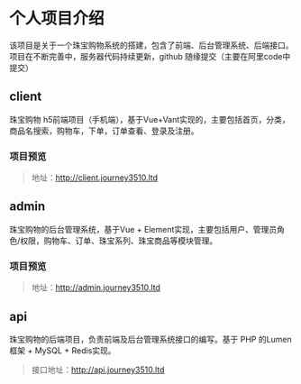 # 个人项目介绍
该项目是关于一个珠宝购物系统的搭建，包含了前端、后台管理系统、后端接口。项目在不断完善中，服务器代码持续更新，github 随缘提交（主要在阿里code中提交）

## client 

珠宝购物 h5前端项目（手机端），基于Vue+Vant实现的，主要包括首页，分类，商品名搜索，购物车，下单，订单查看、登录及注册。

### 项目预览

> 地址：http://client.journey3510.ltd 


## admin

珠宝购物的后台管理系统，基于Vue + Element实现，主要包括用户、管理员角色/权限，购物车、订单、珠宝系列、珠宝商品等模块管理。

### 项目预览

> 地址：http://admin.journey3510.ltd 


## api

珠宝购物的后端项目，负责前端及后台管理系统接口的编写。基于 PHP 的Lumen框架 + MySQL + Redis实现。
> 接口地址：http://api.journey3510.ltd 
